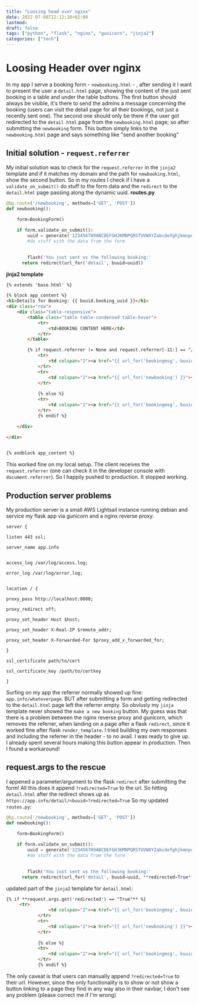 ```yaml
---
title: "Loosing head over nginx"
date: 2022-07-08T12:12:20+02:00
lastmod: 
draft: false
tags: ["python", "flask", "nginx", "gunicorn", "jinja2"]
categories: ["tech"]
---
```

# Loosing Header over nginx

In my app I serve a booking form - `newbooking.html` - , after sending it I want to present the user a `detail.html` page, showing the content of the just sent booking in a table and under the table buttons. The first button should always be visible, it's 
there to send the admins a message concerning the booking (users can visit the detail page for all their bookings, not just a recently sent one). The second one should only be there if the user got redirected to the `detail.html` 
page from the `newbooking.html` page; so after submitting the `newbooking` form. This button simply links to the `newbooking.html` page and says something like "send another booking"

## Initial solution - `request.referrer`
My initial solution was to check for the `request.referrer` in the `jinja2` template and if it matches my domain and the path for `newbooking.html`, show the second button.
So in my routes I check if I have a `validate_on_submit()` do stuff to the form data and the `redirect` to the `detail.html` page passing along the dynamic uuid.
**routes.py**
```python
@bp.route('/newbooking', methods=['GET', 'POST'])
def newbooking():
    
    form=BookingForm()

    if form.validate_on_submit():
        uuid = generate('123456789ABCDEFGHJKMNPQRSTUVWXYZabcdefghjkmnpqrstuvwxyz', 8)
        #do stuff with the data from the form

        
        flash('You just sent us the following booking:'
      return redirect(url_for('detail', buuid=uuid))
```

**jinja2 template**
```html
{% extends 'base.html' %}

{% block app_content %}
<h1>Details for Booking: {{ buuid.booking_uuid }}</h1>
<div class="row">
    <div class="table-responsive">
        <table class="table table-condensed table-hover">          
            <tr>
                <td>BOOKING CONTENT HERE</td>
            </tr>   
        </table>

        {% if request.referrer != None and request.referrer[-11:] == "/newbooking" %}
            <tr>
                <td colspan="2"><a href="{{ url_for('bookingmsg', buuid=buuid.booking_uuid) }}"><button type="button" class="btn btn-warning" style="width:100%; margin-bottom: 15px;">send us a message for this booking</button></a></td>
            </tr>
            <tr>
                <td colspan="2"><a href="{{ url_for('newbooking') }}"><button type="button" class="btn btn-success" style="width:100%">make a new booking</button></a></td>
            </tr>
            
            {% else %}
            <tr>
                <td colspan="2"><a href="{{ url_for('bookingmsg', buuid=buuid.booking_uuid) }}"><button type="button" class="btn btn-warning " style="width:100%; margin-bottom: 15px;">send us a message for this booking</button></a></td>
            </tr>
            {% endif %}

    </div>

</div>

    
{% endblock app_content %}
```

This worked fine on my local setup. The client receives the `request.referrer` (one can check it in the developer console with `document.referrer`).
So I happily pushed to production.
It stopped working.

## Production server problems
My production server is a small AWS Lightsail instance running debian and service my flask app via gunicorn and a nginx reverse proxy.
```nginx
server {

listen 443 ssl;

server_name app.info


access_log /var/log/access.log;

error_log /var/log/error.log;


location / {

proxy_pass http://localhost:8000;

proxy_redirect off;

proxy_set_header Host $host;

proxy_set_header X-Real-IP $remote_addr;

proxy_set_header X-Forwarded-For $proxy_add_x_forwarded_for;

}

ssl_certificate path/to/cert

ssl_certificate_key /path/to/certkey

}
```
Surfing on my app the referrer normally showed up fine: `app.info/whateverpage`.
BUT after submitting a form and getting redirected to the `detail.html` page left the referrer empty. So obviusly my `jinja` template never showed the `make a new booking` button.
My guess was that there is a problem between the nginx reverse proxy and gunicorn, which removes the referrer, when landing on a page after a flask `redirect`, since it worked fine after flask `render_template`.
I tried building my own responses and including the referrer in the header - to no avail.
I was ready to give up. I already spent several hours making this button appear in production.
Then I found a workaround!

## request.args to the rescue
I appened a parameter/argument to the flask `redirect` after submitting the form!
All this does it append `?redirected=True` to the url. So hitting `detail.html` after the redirect shows up as `https://app.info/detail/<buuid>?redirected=True`
So my updated `routes.py`:
```python
@bp.route('/newbooking', methods=['GET', 'POST'])
def newbooking():
    
    form=BookingForm()

    if form.validate_on_submit():
        uuid = generate('123456789ABCDEFGHJKMNPQRSTUVWXYZabcdefghjkmnpqrstuvwxyz', 8)
        #do stuff with the data from the form

        
        flash('You just sent us the following booking:'
      return redirect(url_for('detail', buuid=uuid, **redirected=True**)) #added parameter here!
```

updated part of the `jinja2` template for `detail.html`:
```html
{% if **request.args.get('redirected') == "True"** %} 
     <tr>
                <td colspan="2"><a href="{{ url_for('bookingmsg', buuid=buuid.booking_uuid) }}"><button type="button" class="btn btn-warning" style="width:100%; margin-bottom: 15px;">send us a message for this booking</button></a></td>
            </tr>
            <tr>
                <td colspan="2"><a href="{{ url_for('newbooking') }}"><button type="button" class="btn btn-success" style="width:100%">make a new booking</button></a></td>
            </tr>
            
            {% else %}
            <tr>
                <td colspan="2"><a href="{{ url_for('bookingmsg', buuid=buuid.booking_uuid) }}"><button type="button" class="btn btn-warning " style="width:100%; margin-bottom: 15px;">send us a message for this booking</button></a></td>
            </tr>
            {% endif %}       
```

The only caveat is that users can manually append `?redirected=True` to their url. However, since the only functionality is to show or not show a button linking to a page they find in any way also in their navbar, I don't see any problem (please correct me if I'm wrong)
